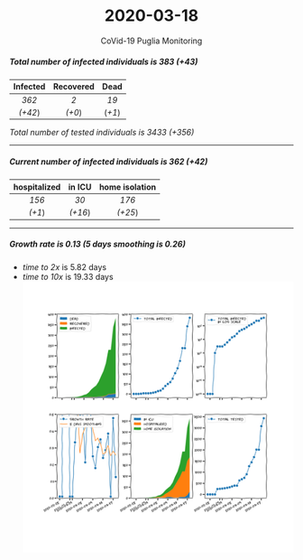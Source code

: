 <div align='center'>

# 2020-03-18
CoVid-19 Puglia Monitoring
</div>

##### Total number of infected individuals is 383 (+43)
Infected | Recovered | Dead
:---: | :---: | :---:
*362* | *2* | *19*
*(+42*) | *(+0*) | (*+1*)

*Total number of tested individuals is 3433 (+356)*
***
##### Current number of infected individuals is 362 (+42)
hospitalized | in ICU | home isolation
:---: | :---: | :---:
*156* |*30* |*176*
*(+1*) |*(+16*) |*(+25*)
***
##### Growth rate is 0.13 (5 days smoothing is 0.26)
- *time to 2x* is 5.82 days
- *time to 10x* is 19.33 days
![stats][stats]

[stats]: stats_Puglia.png
